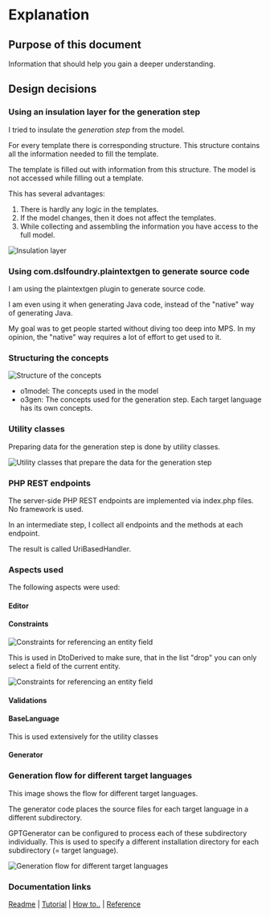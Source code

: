 # Explanation

## Purpose of this document

Information that should help you gain a deeper understanding.

## Design decisions

### Using an insulation layer for the generation step

I tried to insulate the *generation step* from the model.

For every template there is corresponding structure. This structure contains all the information needed to fill the template.

The template is filled out with information from this structure. The model is not accessed while filling out a template.

This has several advantages:

1. There is hardly any logic in the templates.
2. If the model changes, then it does not affect the templates.
3. While collecting and assembling the information you have access to the full model.

![Insulation layer](images/InsulationLayer.png)

### Using com.dslfoundry.plaintextgen to generate source code

I am using the plaintextgen plugin to generate source code.

I am even using it when generating Java code, instead of the "native" way of generating Java.

My goal was to get people started without diving too deep into MPS. In my opinion, the "native" way requires a lot of effort to get used to it.

### Structuring the concepts

![Structure of the concepts](images/WebApplication-StructureOfConcepts.png)

* o1model: The concepts used in the model
* o3gen: The concepts used for the generation step. Each target language has its own concepts.

### Utility classes

Preparing data for the generation step is done by utility classes.

![Utility classes that prepare the data for the generation step](images/WebApplication-UtilModels.png)

### PHP REST endpoints

The server-side PHP REST endpoints are implemented via index.php files. No framework is used.

In an intermediate step, I collect all endpoints and the methods at each endpoint.

The result is called UriBasedHandler.

### Aspects used

The following aspects were used:

#### Editor

#### Constraints

![Constraints for referencing an entity field](images/WebApplication-Constraints-EntityFieldRef.png)

This is used in DtoDerived to make sure, that in the list "drop" you can only select a field of the current entity.

![Constraints for referencing an entity field](images/WebApplication-Constraints-EntityFieldRef-Example.png)

#### Validations

#### BaseLanguage

This is used extensively for the utility classes

#### Generator


### Generation flow for different target languages

This image shows the flow for different target languages.

The generator code places the source files for each target language in a different subdirectory.

GPTGenerator can be configured to process each of these subdirectory individually. This is used to specify a different installation directory for each subdirectory (= target language).

![Generation flow for different target languages](images/Generation-FlowForDifferentLanguages.png)

### Documentation links

[Readme](../readme.md)  | [Tutorial](Tutorial.md)  |  [How to..](HowTo.md) | [Reference](Reference.md)
